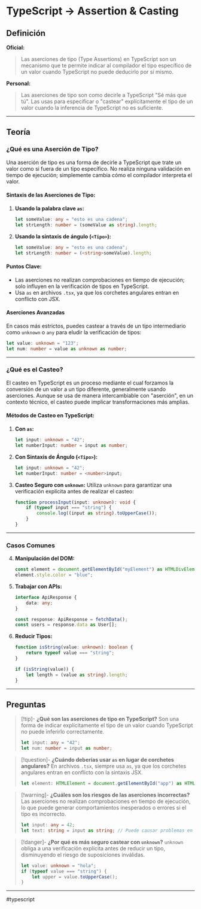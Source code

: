 # TypeScript -> Assertion & Casting
## Definición

**Oficial:**

> Las aserciones de tipo (Type Assertions) en TypeScript son un mecanismo que te permite indicar al compilador el tipo específico de un valor cuando TypeScript no puede deducirlo por sí mismo.

**Personal:**

> Las aserciones de tipo son como decirle a TypeScript "Sé más que tú". Las usas para especificar o "castear" explícitamente el tipo de un valor cuando la inferencia de TypeScript no es suficiente.

---

## Teoría

### ¿Qué es una Aserción de Tipo?

Una aserción de tipo es una forma de decirle a TypeScript que trate un valor como si fuera de un tipo específico. No realiza ninguna validación en tiempo de ejecución; simplemente cambia cómo el compilador interpreta el valor.

#### Sintaxis de las Aserciones de Tipo:
1. **Usando la palabra clave `as`:**

   ```ts
   let someValue: any = "esto es una cadena";
   let strLength: number = (someValue as string).length;
   ```

2. **Usando la sintaxis de ángulo (`<Tipo>`):**

   ```ts
   let someValue: any = "esto es una cadena";
   let strLength: number = (<string>someValue).length;
   ```

#### Puntos Clave:
- Las aserciones no realizan comprobaciones en tiempo de ejecución; solo influyen en la verificación de tipos en TypeScript.
- Usa `as` en archivos `.tsx`, ya que los corchetes angulares entran en conflicto con JSX.

#### Aserciones Avanzadas
En casos más estrictos, puedes castear a través de un tipo intermediario como `unknown` o `any` para eludir la verificación de tipos:

```ts
let value: unknown = "123";
let num: number = value as unknown as number;
```

---

### ¿Qué es el Casteo?

El casteo en TypeScript es un proceso mediante el cual forzamos la conversión de un valor a un tipo diferente, generalmente usando aserciones. Aunque se usa de manera intercambiable con "aserción", en un contexto técnico, el casteo puede implicar transformaciones más amplias.

#### Métodos de Casteo en TypeScript:

1. **Con `as`:**
   ```ts
   let input: unknown = "42";
   let numberInput: number = input as number;
   ```

2. **Con Sintaxis de Ángulo (`<Tipo>`):**
   ```ts
   let input: unknown = "42";
   let numberInput: number = <number>input;
   ```

3. **Casteo Seguro con `unknown`:**
   Utiliza `unknown` para garantizar una verificación explícita antes de realizar el casteo:

   ```ts
   function processInput(input: unknown): void {
       if (typeof input === "string") {
           console.log((input as string).toUpperCase());
       }
   }
   ```

---

### Casos Comunes

4. **Manipulación del DOM:**

   ```ts
   const element = document.getElementById("myElement") as HTMLDivElement;
   element.style.color = "blue";
   ```

5. **Trabajar con APIs:**

   ```ts
   interface ApiResponse {
       data: any;
   }

   const response: ApiResponse = fetchData();
   const users = response.data as User[];
   ```

6. **Reducir Tipos:**

   ```ts
   function isString(value: unknown): boolean {
       return typeof value === "string";
   }

   if (isString(value)) {
       let length = (value as string).length;
   }
   ```

---

## Preguntas

> [!tip]- **¿Qué son las aserciones de tipo en TypeScript?**
> Son una forma de indicar explícitamente el tipo de un valor cuando TypeScript no puede inferirlo correctamente.
>
> ```ts
> let input: any = "42";
> let num: number = input as number;
> ```

> [!question]- **¿Cuándo deberías usar `as` en lugar de corchetes angulares?**
> En archivos `.tsx`, siempre usa `as`, ya que los corchetes angulares entran en conflicto con la sintaxis JSX.
>
> ```ts
> let element: HTMLElement = document.getElementById("app") as HTMLElement;
> ```

> [!warning]- **¿Cuáles son los riesgos de las aserciones incorrectas?**
> Las aserciones no realizan comprobaciones en tiempo de ejecución, lo que puede generar comportamientos inesperados o errores si el tipo es incorrecto.
>
> ```ts
> let input: any = 42;
> let text: string = input as string; // Puede causar problemas en tiempo de ejecución
> ```

> [!danger]- **¿Por qué es más seguro castear con `unknown`?**
> `unknown` obliga a una verificación explícita antes de reducir un tipo, disminuyendo el riesgo de suposiciones inválidas.
>
> ```ts
> let value: unknown = "hola";
> if (typeof value === "string") {
>     let upper = value.toUpperCase();
> }
> ```
- - - 
#typescript 